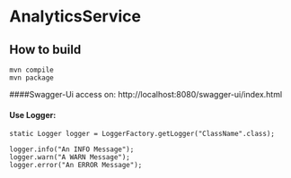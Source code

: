 # AnalyticsService

## How to build
```shell
mvn compile
mvn package
```

####Swagger-Ui access on:
http://localhost:8080/swagger-ui/index.html

#### Use Logger:
    static Logger logger = LoggerFactory.getLogger("ClassName".class);

    logger.info("An INFO Message");
    logger.warn("A WARN Message");
    logger.error("An ERROR Message");
